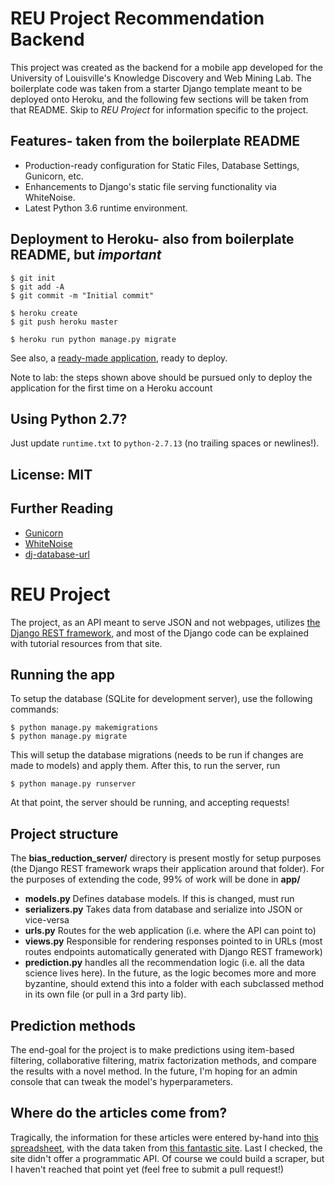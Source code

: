 # REU Project Recommendation Backend

This project was created as the backend for a mobile app developed for the University of Louisville's Knowledge Discovery and Web Mining Lab. The boilerplate code was taken from a starter Django template meant to be deployed onto Heroku, and the following few sections will be taken from that README. Skip to *REU Project* for information specific to the project.

## Features- taken from the boilerplate README

- Production-ready configuration for Static Files, Database Settings, Gunicorn, etc.
- Enhancements to Django's static file serving functionality via WhiteNoise.
- Latest Python 3.6 runtime environment.

## Deployment to Heroku- also from boilerplate README, but *important*

    $ git init
    $ git add -A
    $ git commit -m "Initial commit"

    $ heroku create
    $ git push heroku master

    $ heroku run python manage.py migrate

See also, a [ready-made application](https://github.com/heroku/python-getting-started), ready to deploy.

Note to lab: the steps shown above should be pursued only to deploy the application for the first time on a Heroku account

## Using Python 2.7?

Just update `runtime.txt` to `python-2.7.13` (no trailing spaces or newlines!).


## License: MIT

## Further Reading

- [Gunicorn](https://warehouse.python.org/project/gunicorn/)
- [WhiteNoise](https://warehouse.python.org/project/whitenoise/)
- [dj-database-url](https://warehouse.python.org/project/dj-database-url/)


# REU Project

The project, as an API meant to serve JSON and not webpages, utilizes [the Django REST framework](http://www.django-rest-framework.org/), and most of the Django code can be explained with tutorial resources from that site.

## Running the app

To setup the database (SQLite for development server), use the following commands:

    $ python manage.py makemigrations
    $ python manage.py migrate

This will setup the database migrations (needs to be run if changes are made to models) and apply them. After this, to run the server, run

    $ python manage.py runserver

At that point, the server should be running, and accepting requests! 

## Project structure

The **bias_reduction_server/** directory is present mostly for setup purposes (the Django REST framework wraps their application around that folder). For the purposes of extending the code, 99% of work will be done in **app/**

* **models.py** Defines database models. If this is changed, must run
* **serializers.py** Takes data from database and serialize into JSON or vice-versa
* **urls.py** Routes for the web application (i.e. where the API can point to)
* **views.py** Responsible for rendering responses pointed to in URLs (most routes endpoints automatically generated with Django REST framework)
* **prediction.py** handles all the recommendation logic (i.e. all the data science lives here). In the future, as the logic becomes more and more byzantine, should extend this into a folder with each subclassed method in its own file (or pull in a 3rd party lib).

## Prediction methods

The end-goal for the project is to make predictions using item-based filtering, collaborative filtering, matrix factorization methods, and compare the results with a novel method. In the future, I'm hoping for an admin console that can tweak the model's hyperparameters.

## Where do the articles come from?

Tragically, the information for these articles were entered by-hand into [this spreadsheet](https://docs.google.com/spreadsheets/d/1ZKsbYYWZH0Y1-7BlJxrLx-m2D3aHKuJYSHleZ5ZNgVU/edit#gid=0), with the data taken from [this fantastic site](https://www.allsides.com/). Last I checked, the site didn't offer a programmatic API. Of course we could build a scraper, but I haven't reached that point yet (feel free to submit a pull request!)
